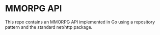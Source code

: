 # MMORPG API
This repo contains an MMORPG API implemented in Go using a repository pattern and the standard net/http package.
